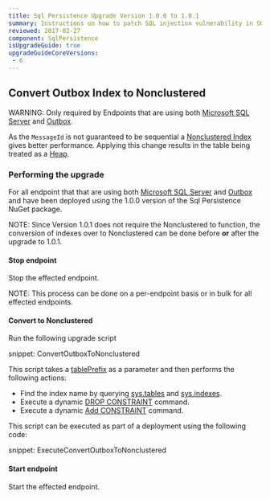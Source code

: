 ```yaml
---
title: Sql Persistence Upgrade Version 1.0.0 to 1.0.1
summary: Instructions on how to patch SQL injection vulnerability in SQL Server Transport version 1.x
reviewed: 2017-02-27
component: SqlPersistence
isUpgradeGuide: true
upgradeGuideCoreVersions:
 - 6
---
```




## Convert Outbox Index to Nonclustered

WARNING: Only required by Endpoints that are using both [Microsoft SQL Server](/nservicebus/sql-persistence/#usage-sql-server) and [Outbox](/nservicebus/outbox/).


As the `MessageId` is not guaranteed to be sequential a [Nonclustered Index](https://msdn.microsoft.com/en-AU/library/ms190457.aspx) gives better performance. Applying this change results in the table being treated as a [Heap](https://msdn.microsoft.com/en-AU/library/hh213609.aspx).


### Performing the upgrade

For all endpoint that that are using both [Microsoft SQL Server](/nservicebus/sql-persistence/#usage-sql-server) and [Outbox](/nservicebus/outbox/) and have been deployed using the 1.0.0 version of the Sql Persistence NuGet package.

NOTE: Since Version 1.0.1 does not require the Nonclustered to function, the conversion of indexes over to Nonclustered can be done before **or** after the upgrade to 1.0.1.


#### Stop endpoint

Stop the effected endpoint.

NOTE: This process can be done on a per-endpoint basis or in bulk for all effected endpoints.


#### Convert to Nonclustered

Run the following upgrade script

snippet: ConvertOutboxToNonclustered

This script takes a [tablePrefix](/nservicebus/sql-persistence/#installation-table-prefix) as a parameter and then performs the following actions:

 * Find the index name by querying [sys.tables](https://msdn.microsoft.com/en-us/library/ms187406.aspx) and [sys.indexes](https://msdn.microsoft.com/en-us/library/ms173760.aspx).
 * Execute a dynamic [DROP CONSTRAINT](https://msdn.microsoft.com/en-us/library/ms187626.aspx) command.
 * Execute a dynamic [Add CONSTRAINT](https://msdn.microsoft.com/en-us/library/ms190024.aspx) command.

This script can be executed as part of a deployment using the following code:

snippet: ExecuteConvertOutboxToNonclustered


#### Start endpoint

Start the effected endpoint.
